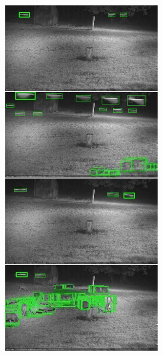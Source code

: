 ![20201022-185633-190636](in2/20201022/20201022-185633-190636_0_.jpg)
![20201022-190642-191646](in2/20201022/20201022-190642-191646_0_.jpg)
![20201022-191652-192654](in2/20201022/20201022-191652-192654_0_.jpg)
![20201022-203807-204811](in2/20201022/20201022-203807-204811_0_.jpg)
